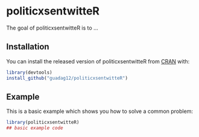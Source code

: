 
# politicxsentwitteR

<!-- badges: start -->
<!-- badges: end -->

The goal of politicxsentwitteR is to ...

## Installation

You can install the released version of politicxsentwitteR from [CRAN](https://CRAN.R-project.org) with:

``` r
library(devtools)
install_github("guadag12/politicxsentwitteR")
```

## Example

This is a basic example which shows you how to solve a common problem:

``` r
library(politicxsentwitteR)
## basic example code
```

